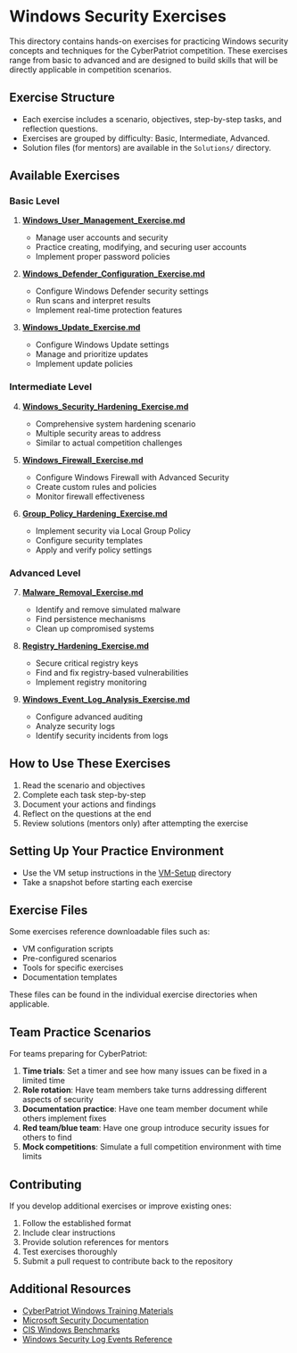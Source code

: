 # Windows Security Exercises

This directory contains hands-on exercises for practicing Windows security concepts and techniques for the CyberPatriot competition. These exercises range from basic to advanced and are designed to build skills that will be directly applicable in competition scenarios.

## Exercise Structure

- Each exercise includes a scenario, objectives, step-by-step tasks, and reflection questions.
- Exercises are grouped by difficulty: Basic, Intermediate, Advanced.
- Solution files (for mentors) are available in the `Solutions/` directory.

## Available Exercises

### Basic Level

1. **[Windows_User_Management_Exercise.md](./Windows_User_Management_Exercise.md)**
   - Manage user accounts and security
   - Practice creating, modifying, and securing user accounts
   - Implement proper password policies

2. **[Windows_Defender_Configuration_Exercise.md](./Windows_Defender_Configuration_Exercise.md)**
   - Configure Windows Defender security settings
   - Run scans and interpret results
   - Implement real-time protection features

3. **[Windows_Update_Exercise.md](./Windows_Update_Exercise.md)**
   - Configure Windows Update settings
   - Manage and prioritize updates
   - Implement update policies

### Intermediate Level

4. **[Windows_Security_Hardening_Exercise.md](./Windows_Security_Hardening_Exercise.md)**
   - Comprehensive system hardening scenario
   - Multiple security areas to address
   - Similar to actual competition challenges

5. **[Windows_Firewall_Exercise.md](./Windows_Firewall_Exercise.md)**
   - Configure Windows Firewall with Advanced Security
   - Create custom rules and policies
   - Monitor firewall effectiveness

6. **[Group_Policy_Hardening_Exercise.md](./Group_Policy_Hardening_Exercise.md)**
   - Implement security via Local Group Policy
   - Configure security templates
   - Apply and verify policy settings

### Advanced Level

7. **[Malware_Removal_Exercise.md](./Malware_Removal_Exercise.md)**
   - Identify and remove simulated malware
   - Find persistence mechanisms
   - Clean up compromised systems

8. **[Registry_Hardening_Exercise.md](./Registry_Hardening_Exercise.md)**
   - Secure critical registry keys
   - Find and fix registry-based vulnerabilities
   - Implement registry monitoring

9. **[Windows_Event_Log_Analysis_Exercise.md](./Windows_Event_Log_Analysis_Exercise.md)**
   - Configure advanced auditing
   - Analyze security logs
   - Identify security incidents from logs

## How to Use These Exercises

1. Read the scenario and objectives
2. Complete each task step-by-step
3. Document your actions and findings
4. Reflect on the questions at the end
5. Review solutions (mentors only) after attempting the exercise

## Setting Up Your Practice Environment

- Use the VM setup instructions in the [VM-Setup](../VM-Setup) directory
- Take a snapshot before starting each exercise

## Exercise Files

Some exercises reference downloadable files such as:
- VM configuration scripts
- Pre-configured scenarios
- Tools for specific exercises
- Documentation templates

These files can be found in the individual exercise directories when applicable.

## Team Practice Scenarios

For teams preparing for CyberPatriot:

1. **Time trials**: Set a timer and see how many issues can be fixed in a limited time
2. **Role rotation**: Have team members take turns addressing different aspects of security
3. **Documentation practice**: Have one team member document while others implement fixes
4. **Red team/blue team**: Have one group introduce security issues for others to find
5. **Mock competitions**: Simulate a full competition environment with time limits

## Contributing

If you develop additional exercises or improve existing ones:

1. Follow the established format
2. Include clear instructions
3. Provide solution references for mentors
4. Test exercises thoroughly
5. Submit a pull request to contribute back to the repository

## Additional Resources

- [CyberPatriot Windows Training Materials](https://www.uscyberpatriot.org/competition/training-materials/windows)
- [Microsoft Security Documentation](https://docs.microsoft.com/en-us/security/)
- [CIS Windows Benchmarks](https://www.cisecurity.org/benchmark/microsoft_windows_desktop/)
- [Windows Security Log Events Reference](https://www.ultimatewindowssecurity.com/securitylog/encyclopedia/)
